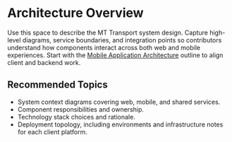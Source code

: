 # Architecture Overview

Use this space to describe the MT Transport system design. Capture high-level diagrams, service boundaries, and integration points so contributors understand how components interact across both web and mobile experiences. Start with the [Mobile Application Architecture](mobile-app.md) outline to align client and backend work.

## Recommended Topics

- System context diagrams covering web, mobile, and shared services.
- Component responsibilities and ownership.
- Technology stack choices and rationale.
- Deployment topology, including environments and infrastructure notes for each client platform.
